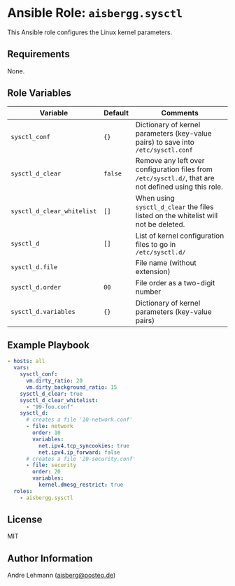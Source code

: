 # Ansible Role: `aisbergg.sysctl`

This Ansible role configures the Linux kernel parameters.

## Requirements

None.

## Role Variables

| Variable | Default | Comments |
|----------|---------|----------|
| `sysctl_conf` | `{}` | Dictionary of kernel parameters (key-value pairs) to save into `/etc/sysctl.conf` |
| `sysctl_d_clear` | `false` | Remove any left over configuration files from `/etc/sysctl.d/`, that are not defined using this role. |
| `sysctl_d_clear_whitelist` | `[]` | When using `sysctl_d_clear` the files listed on the whitelist will not be deleted. |
| `sysctl_d` | `[]` | List of kernel configuration files to go in `/etc/sysctl.d/` |
| `sysctl_d.file` |  | File name (without extension) |
| `sysctl_d.order` | `00` | File order as a two-digit number |
| `sysctl_d.variables` | `{}` | Dictionary of kernel parameters (key-value pairs) |

## Example Playbook

```yaml
- hosts: all
  vars:
    sysctl_conf:
      vm.dirty_ratio: 20
      vm.dirty_background_ratio: 15
    sysctl_d_clear: true
    sysctl_d_clear_whitelist:
      - "99-foo.conf"
    sysctl_d:
      # creates a file '10-network.conf'
      - file: network
        order: 10
        variables:
          net.ipv4.tcp_syncookies: true
          net.ipv4.ip_forward: false
      # creates a file '20-security.conf'
      - file: security
        order: 20
        variables:
          kernel.dmesg_restrict: true
  roles:
    - aisbergg.sysctl
```

## License

MIT

## Author Information

Andre Lehmann (aisberg@posteo.de)
